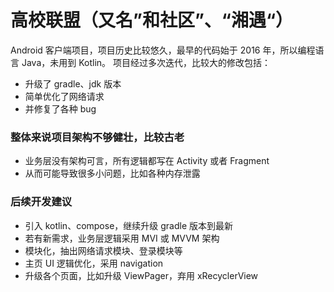 # 高校联盟（又名”和社区”、“湘遇“）

Android 客户端项目，项目历史比较悠久，最早的代码始于 2016 年，所以编程语言 Java，未用到 Kotlin。
项目经过多次迭代，比较大的修改包括：
- 升级了 gradle、jdk 版本
- 简单优化了网络请求
- 并修复了各种 bug

### 整体来说项目架构不够健壮，比较古老
- 业务层没有架构可言，所有逻辑都写在 Activity 或者 Fragment
- 从而可能导致很多小问题，比如各种内存泄露

### 后续开发建议
- 引入 kotlin、compose，继续升级 gradle 版本到最新
- 若有新需求，业务层逻辑采用 MVI 或 MVVM 架构
- 模块化，抽出网络请求模块、登录模块等
- 主页 UI 逻辑优化，采用 navigation
- 升级各个页面，比如升级 ViewPager，弃用 xRecyclerView
